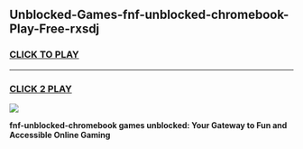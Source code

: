 
## Unblocked-Games-fnf-unblocked-chromebook-Play-Free-rxsdj
<h3>
<a href="https://premium76.site?title=fnf-unblocked-chromebook&ref=12A">CLICK TO PLAY</a></h3>
<hr>

<h3>
<a href="https://premium76.site?title=fnf-unblocked-chromebook&ref=12A">CLICK 2 PLAY</a>
  
</h3>

<a href="https://premium76.site?title=fnf-unblocked-chromebook&ref=12A"><img src="https://clearcache.store/games.png"></a>


**fnf-unblocked-chromebook games unblocked: Your Gateway to Fun and Accessible Online Gaming**
